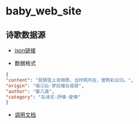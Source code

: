 # baby_web_site

## 诗歌数据源

* [json链接](https://api.gushi.ci/all.json)

* 数据格式

```json
{
"content": "琵琶弦上说相思。当时明月在，曾照彩云归。",
"origin": "临江仙·梦后楼台高锁",
"author": "晏几道",
"category": "古诗文-抒情-爱情"
}
```
* [调用文档](https://gushi.ci/)
